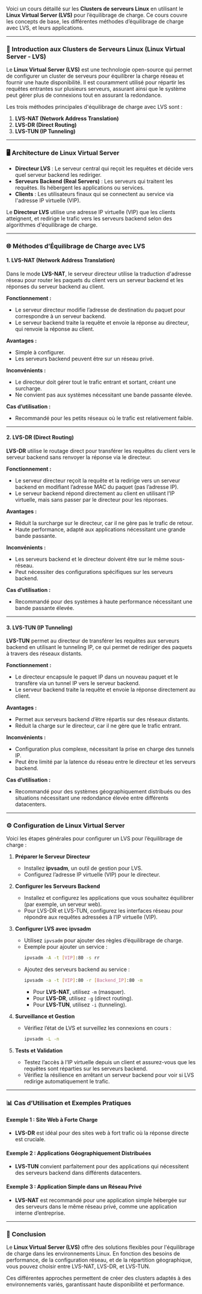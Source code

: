 Voici un cours détaillé sur les **Clusters de serveurs Linux** en utilisant le **Linux Virtual Server (LVS)** pour l’équilibrage de charge. Ce cours couvre les concepts de base, les différentes méthodes d’équilibrage de charge avec LVS, et leurs applications.

---

### 📌 Introduction aux Clusters de Serveurs Linux (Linux Virtual Server - LVS)

Le **Linux Virtual Server (LVS)** est une technologie open-source qui permet de configurer un cluster de serveurs pour équilibrer la charge réseau et fournir une haute disponibilité. Il est couramment utilisé pour répartir les requêtes entrantes sur plusieurs serveurs, assurant ainsi que le système peut gérer plus de connexions tout en assurant la redondance.

Les trois méthodes principales d'équilibrage de charge avec LVS sont :
1. **LVS-NAT (Network Address Translation)**
2. **LVS-DR (Direct Routing)**
3. **LVS-TUN (IP Tunneling)**

---

### 🖥️ Architecture de Linux Virtual Server

- **Directeur LVS** : Le serveur central qui reçoit les requêtes et décide vers quel serveur backend les rediriger.
- **Serveurs Backend (Real Servers)** : Les serveurs qui traitent les requêtes. Ils hébergent les applications ou services.
- **Clients** : Les utilisateurs finaux qui se connectent au service via l'adresse IP virtuelle (VIP).

Le **Directeur LVS** utilise une adresse IP virtuelle (VIP) que les clients atteignent, et redirige le trafic vers les serveurs backend selon des algorithmes d'équilibrage de charge.

---

### 🌐 Méthodes d’Équilibrage de Charge avec LVS

#### 1. LVS-NAT (Network Address Translation)

Dans le mode **LVS-NAT**, le serveur directeur utilise la traduction d'adresse réseau pour router les paquets du client vers un serveur backend et les réponses du serveur backend au client.

**Fonctionnement :**
- Le serveur directeur modifie l’adresse de destination du paquet pour correspondre à un serveur backend.
- Le serveur backend traite la requête et envoie la réponse au directeur, qui renvoie la réponse au client.

**Avantages :**
- Simple à configurer.
- Les serveurs backend peuvent être sur un réseau privé.

**Inconvénients :**
- Le directeur doit gérer tout le trafic entrant et sortant, créant une surcharge.
- Ne convient pas aux systèmes nécessitant une bande passante élevée.

**Cas d’utilisation :**
- Recommandé pour les petits réseaux où le trafic est relativement faible.

---

#### 2. LVS-DR (Direct Routing)

**LVS-DR** utilise le routage direct pour transférer les requêtes du client vers le serveur backend sans renvoyer la réponse via le directeur.

**Fonctionnement :**
- Le serveur directeur reçoit la requête et la redirige vers un serveur backend en modifiant l’adresse MAC du paquet (pas l’adresse IP).
- Le serveur backend répond directement au client en utilisant l’IP virtuelle, mais sans passer par le directeur pour les réponses.

**Avantages :**
- Réduit la surcharge sur le directeur, car il ne gère pas le trafic de retour.
- Haute performance, adapté aux applications nécessitant une grande bande passante.

**Inconvénients :**
- Les serveurs backend et le directeur doivent être sur le même sous-réseau.
- Peut nécessiter des configurations spécifiques sur les serveurs backend.

**Cas d’utilisation :**
- Recommandé pour des systèmes à haute performance nécessitant une bande passante élevée.

---

#### 3. LVS-TUN (IP Tunneling)

**LVS-TUN** permet au directeur de transférer les requêtes aux serveurs backend en utilisant le tunneling IP, ce qui permet de rediriger des paquets à travers des réseaux distants.

**Fonctionnement :**
- Le directeur encapsule le paquet IP dans un nouveau paquet et le transfère via un tunnel IP vers le serveur backend.
- Le serveur backend traite la requête et envoie la réponse directement au client.

**Avantages :**
- Permet aux serveurs backend d’être répartis sur des réseaux distants.
- Réduit la charge sur le directeur, car il ne gère que le trafic entrant.

**Inconvénients :**
- Configuration plus complexe, nécessitant la prise en charge des tunnels IP.
- Peut être limité par la latence du réseau entre le directeur et les serveurs backend.

**Cas d’utilisation :**
- Recommandé pour des systèmes géographiquement distribués ou des situations nécessitant une redondance élevée entre différents datacenters.

---

### ⚙️ Configuration de Linux Virtual Server

Voici les étapes générales pour configurer un LVS pour l’équilibrage de charge :

1. **Préparer le Serveur Directeur**
   - Installez **ipvsadm**, un outil de gestion pour LVS.
   - Configurez l’adresse IP virtuelle (VIP) pour le directeur.

2. **Configurer les Serveurs Backend**
   - Installez et configurez les applications que vous souhaitez équilibrer (par exemple, un serveur web).
   - Pour LVS-DR et LVS-TUN, configurez les interfaces réseau pour répondre aux requêtes adressées à l’IP virtuelle (VIP).

3. **Configurer LVS avec ipvsadm**
   - Utilisez `ipvsadm` pour ajouter des règles d’équilibrage de charge.
   - Exemple pour ajouter un service :
     ```bash
     ipvsadm -A -t [VIP]:80 -s rr
     ```
   - Ajoutez des serveurs backend au service :
     ```bash
     ipvsadm -a -t [VIP]:80 -r [Backend_IP]:80 -m
     ```
     - Pour **LVS-NAT**, utilisez `-m` (masquer).
     - Pour **LVS-DR**, utilisez `-g` (direct routing).
     - Pour **LVS-TUN**, utilisez `-i` (tunneling).

4. **Surveillance et Gestion**
   - Vérifiez l’état de LVS et surveillez les connexions en cours :
     ```bash
     ipvsadm -L -n
     ```

5. **Tests et Validation**
   - Testez l’accès à l’IP virtuelle depuis un client et assurez-vous que les requêtes sont réparties sur les serveurs backend.
   - Vérifiez la résilience en arrêtant un serveur backend pour voir si LVS redirige automatiquement le trafic.

---

### 📊 Cas d’Utilisation et Exemples Pratiques

#### Exemple 1 : Site Web à Forte Charge
- **LVS-DR** est idéal pour des sites web à fort trafic où la réponse directe est cruciale.

#### Exemple 2 : Applications Géographiquement Distribuées
- **LVS-TUN** convient parfaitement pour des applications qui nécessitent des serveurs backend dans différents datacenters.

#### Exemple 3 : Application Simple dans un Réseau Privé
- **LVS-NAT** est recommandé pour une application simple hébergée sur des serveurs dans le même réseau privé, comme une application interne d’entreprise.

---

### 🧠 Conclusion

Le **Linux Virtual Server (LVS)** offre des solutions flexibles pour l'équilibrage de charge dans les environnements Linux. En fonction des besoins de performance, de la configuration réseau, et de la répartition géographique, vous pouvez choisir entre LVS-NAT, LVS-DR, et LVS-TUN.

Ces différentes approches permettent de créer des clusters adaptés à des environnements variés, garantissant haute disponibilité et performance.
